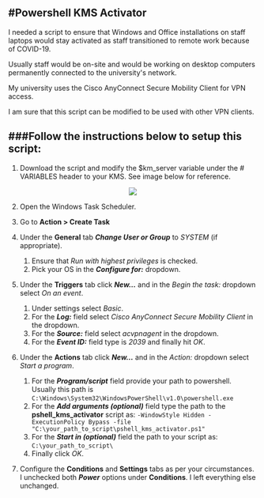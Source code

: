 #Powershell KMS Activator
---

I needed a script to ensure that Windows and Office installations on staff laptops
would stay activated as staff transitioned to remote work because of COVID-19.

Usually staff would be on-site and would be working on desktop computers permanently 
connected to the university's network.

My university uses the Cisco AnyConnect Secure Mobility Client for VPN access.

I am sure that this script can be modified to be used with other VPN clients.


###Follow the instructions below to setup this script:
---

1. Download the script and modify the $km_server variable under the # VARIABLES header to your KMS. See image below for reference.

<p align="center">
  <img src="https://user-images.githubusercontent.com/3590344/124039265-9f104280-d9d0-11eb-961e-8dce41952390.png">
</p>

2. Open the Windows Task Scheduler.
3. Go to **Action > Create Task**
4. Under the **General** tab ***Change User or Group*** to *SYSTEM* (if appropriate).
   1. Ensure that *Run with highest privileges* is checked.
   2. Pick your OS in the ***Configure for:*** dropdown.
   
5. Under the **Triggers** tab click ***New...*** and in the *Begin the task:* dropdown select *On an event*.
   1. Under settings select *Basic*.
   2. For the ***Log:*** field select *Cisco AnyConnect Secure Mobility Client* in the dropdown.
   3. For the ***Source:*** field select *acvpnagent* in the dropdown.
   4. For the ***Event ID:*** field type is *2039* and finally hit *OK*.
   
6. Under the **Actions** tab click ***New...*** and in the *Action:* dropdown select *Start a program*.
   1. For the ***Program/script*** field provide your path to powershell. Usually this path is `C:\Windows\System32\WindowsPowerShell\v1.0\powershell.exe`
   2. For the ***Add arguments (optional)*** field type the path to the **pshell_kms_activator** script as: ```-WindowStyle Hidden -ExecutionPolicy Bypass -file "C:\your_path_to_script\pshell_kms_activator.ps1"```
   4. For the ***Start in (optional)*** field the path to your script as: `C:\your_path_to_script\`
   5. Finally click *OK*.

7. Configure the **Conditions** and **Settings** tabs as per your circumstances. I unchecked both ***Power*** options under
   **Conditions**. I left everything else unchanged.
